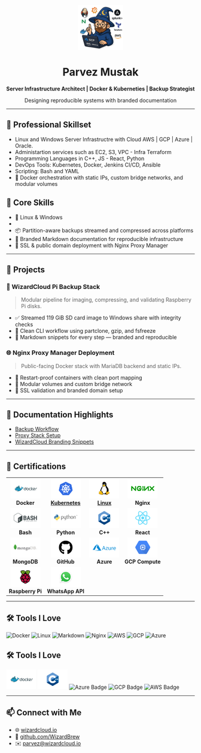 <div align="center">
  <img src="https://github.com/WizardBrew/WizardBrew/blob/main/assets/wizardcloud-logo.png" width="120" alt="WizardCloud Logo"/>
  <h1>Parvez Mustak</h1>
  <p><strong>Server Infrastructure Architect | Docker & Kuberneties | Backup Strategist</strong></p>
  <p>Designing reproducible systems with branded documentation</p>
</div>

---

## 🧩 Professional Skillset
-   Linux and Windows Server Infrastructre with Cloud AWS | GCP | Azure | Oracle.
-   Administartion services such as EC2, S3, VPC - Infra Terraform
-   Programming Languages in C++, JS - React, Python
-   DevOps Tools:  Kubernetes, Docker, Jenkins CI/CD, Ansible
-   Scripting: Bash and YAML
-   🐳 Docker orchestration with static IPs, custom bridge networks, and modular volumes

## 🧩 Core Skills
- 🐧 Linux & Windows
- 
- 📦 Partition-aware backups streamed and compressed across platforms
- 📜 Branded Markdown documentation for reproducible infrastructure
- 🔐 SSL & public domain deployment with Nginx Proxy Manager

---

## 🚀 Projects

### 🧙 WizardCloud Pi Backup Stack
> Modular pipeline for imaging, compressing, and validating Raspberry Pi disks.

- ✅ Streamed 119 GiB SD card image to Windows share with integrity checks
- 🧼 Clean CLI workflow using partclone, gzip, and fsfreeze
- 📄 Markdown snippets for every step — branded and reproducible

### 🌐 Nginx Proxy Manager Deployment
> Public-facing Docker stack with MariaDB backend and static IPs.

- 🔄 Restart-proof containers with clean port mapping
- 🧱 Modular volumes and custom bridge network
- 🔐 SSL validation and branded domain setup

---

## 📘 Documentation Highlights

- [Backup Workflow](https://github.com/WizardBrew/backup-docs)
- [Proxy Stack Setup](https://github.com/WizardBrew/nginx-stack)
- [WizardCloud Branding Snippets](https://github.com/WizardBrew/wizardcloud-branding)

---

## 🏅 Certifications

<table>
  <tr>
    <td align="center">
      <img src="https://github.com/WizardBrew/WizardBrew/blob/main/assets/Docker.svg" width="80"/><br/>
      <strong>Docker</strong>
    </td>
 <td align="center">
  <a href="https://www.clouddevopshub.com/verify-certificate?serialno=NGX0K8V7" target="_blank">
    <img src="https://github.com/WizardBrew/WizardBrew/blob/main/assets/Kubernetes.svg" width="80"/><br/>
    <strong>Kubernetes</strong>
  </a>
</td>

<td align="center">
  <a href="https://www.clouddevopshub.com/verify-certificate?serialno=D1BJECEI" target="_blank">
    <img src="https://github.com/WizardBrew/WizardBrew/blob/main/assets/Linux.svg" width="80"/><br/>
    <strong>Linux</strong>
  </a>
</td>
    <td align="center">
      <img src="https://github.com/WizardBrew/WizardBrew/blob/main/assets/Nginx-Logo.svg" width="80"/><br/>
      <strong>Nginx</strong>
    </td>
  </tr>
  <tr>
    <td align="center">
      <img src="https://github.com/WizardBrew/WizardBrew/blob/main/assets/Bash.svg" width="80"/><br/>
      <strong>Bash</strong>
    </td>
    <td align="center">
      <img src="https://github.com/WizardBrew/WizardBrew/blob/main/assets/Python.svg" width="80"/><br/>
      <strong>Python</strong>
    </td>
    <td align="center">
      <img src="https://github.com/WizardBrew/WizardBrew/blob/main/assets/C++.svg" width="80"/><br/>
      <strong>C++</strong>
    </td>
    <td align="center">
      <img src="https://github.com/WizardBrew/WizardBrew/blob/main/assets/React.svg" width="80"/><br/>
      <strong>React</strong>
    </td>
  </tr>
  <tr>
    <td align="center">
      <img src="https://github.com/WizardBrew/WizardBrew/blob/main/assets/MongoDB-Logo.svg" width="80"/><br/>
      <strong>MongoDB</strong>
    </td>
    <td align="center">
      <img src="https://github.com/WizardBrew/WizardBrew/blob/main/assets/GitHub-Logo.svg" width="80"/><br/>
      <strong>GitHub</strong>
    </td>
    <td align="center">
      <img src="https://github.com/WizardBrew/WizardBrew/blob/main/assets/Microsoft_Azure.svg" width="80"/><br/>
      <strong>Azure</strong>
    </td>
    <td align="center">
      <img src="https://github.com/WizardBrew/WizardBrew/blob/main/assets/Google_Compute.svg" width="80"/><br/>
      <strong>GCP Compute</strong>
    </td>
  </tr>
  
  <tr>
    <td align="center">
      <img src="https://github.com/WizardBrew/WizardBrew/blob/main/assets/RaspberryPi.svg" width="80"/><br/>
      <strong>Raspberry Pi</strong>
    </td>
    <td align="center">
      <img src="https://github.com/WizardBrew/WizardBrew/blob/main/assets/WhatsApp.svg" width="80"/><br/>
      <strong>WhatsApp API</strong>
    </td>
    <td></td>
    <td></td>
  </tr>
</table>




---

## 🛠 Tools I Love

![Docker](https://img.shields.io/badge/-Docker-2496ED?logo=docker&logoColor=white&style=for-the-badge)
![Linux](https://img.shields.io/badge/-Linux-FCC624?logo=linux&logoColor=black&style=for-the-badge)
![Markdown](https://img.shields.io/badge/-Markdown-000000?logo=markdown&logoColor=white&style=for-the-badge)
![Nginx](https://img.shields.io/badge/-Nginx-009639?logo=nginx&logoColor=white&style=for-the-badge)
![AWS](https://img.shields.io/badge/-AWS-232F3E?logo=amazon-aws&logoColor=white&style=for-the-badge)
![GCP](https://img.shields.io/badge/-GCP-4285F4?logo=google-cloud&logoColor=white&style=for-the-badge)
![Azure](https://img.shields.io/badge/-Azure-0078D4?logo=microsoft-azure&logoColor=white&style=for-the-badge)

## 🛠 Tools I Love

<img src="https://github.com/WizardBrew/WizardBrew/blob/main/assets/Docker.svg" width="80" alt="Docker Logo"/>
<img src="https://github.com/WizardBrew/WizardBrew/blob/main/assets/C++.svg" width="80" alt="C++ Logo"/>
<img src="https://learn.microsoft.com/media/learn/certification/badges/microsoft-certified-azure-fundamentals.svg" width="80" alt="Azure Badge"/>
<img src="https://cloud.google.com/images/certification/cloud-digital-leader-certificate.png" width="80" alt="GCP Badge"/>
<img src="https://d1.awsstatic.com/training-and-certification/Certification%20Badges/AWS-Certified_Cloud-Practitioner_512x512.4a3d7f9f8f2c4c5c9b7b7c9f8f2c4c5c.png" width="80" alt="AWS Badge"/>


---

## 📫 Connect with Me

- 🌐 [wizardcloud.io](https://wizardcloud.io)
- 🐙 [github.com/WizardBrew](https://github.com/WizardBrew)
- ✉️ parvez@wizardcloud.io
